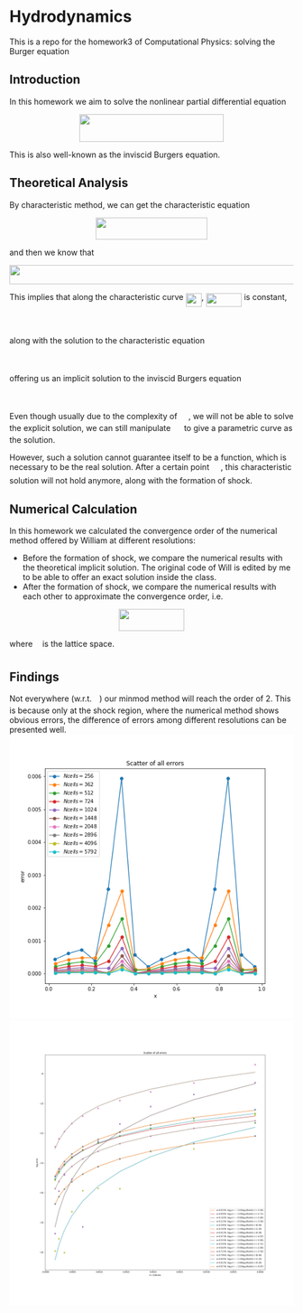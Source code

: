 # Hydrodynamics
This is a repo for the homework3 of Computational Physics: solving the Burger equation

## Introduction
In this homework we aim to solve the nonlinear partial differential equation

<p align="center"><img src="/tex/46bf5813783a9a47d2407d2830c7ea63.svg?invert_in_darkmode&sanitize=true" align=middle width=255.951102pt height=49.315569599999996pt/></p>

This is also well-known as the inviscid Burgers equation. 

## Theoretical Analysis
By characteristic method, we can get the characteristic equation
<p align="center"><img src="/tex/0820f3991312f4b9b65074ac6a532ab4.svg?invert_in_darkmode&sanitize=true" align=middle width=198.5654022pt height=39.452455349999994pt/></p>
and then we know that 
<p align="center"><img src="/tex/b3d14a1cb1a3b018721408a6bc193082.svg?invert_in_darkmode&sanitize=true" align=middle width=581.9330863499999pt height=33.81208709999999pt/></p>

This implies that along the characteristic curve <img src="/tex/f92a2fed82f1dacdec6e4d5a05fbbf97.svg?invert_in_darkmode&sanitize=true" align=middle width=28.11651809999999pt height=24.65753399999998pt/>, <img src="/tex/ea7f6e7c713ea13afc88230bcadc76b9.svg?invert_in_darkmode&sanitize=true" align=middle width=63.554204999999996pt height=24.65753399999998pt/> is constant,
<p align="center"><img src="/tex/5483cc80b3ba126b544ddec48d808783.svg?invert_in_darkmode&sanitize=true" align=middle width=224.58916589999998pt height=16.438356pt/></p>
along with the solution to the characteristic equation
<p align="center"><img src="/tex/069262788f1ca30ac67b23bd89b517f3.svg?invert_in_darkmode&sanitize=true" align=middle width=169.30707915pt height=16.438356pt/></p>
offering us an implicit solution to the inviscid Burgers equation
<p align="center"><img src="/tex/eb178b18aa3683bf75d5f1cd027e0aff.svg?invert_in_darkmode&sanitize=true" align=middle width=151.25197725pt height=16.438356pt/></p>

Even though usually due to the complexity of <img src="/tex/10898c33912164da6714fe6146100886.svg?invert_in_darkmode&sanitize=true" align=middle width=15.96281939999999pt height=14.15524440000002pt/>, we will not be able to solve the explicit solution, we can still manipulate <img src="/tex/e714a3139958da04b41e3e607a544455.svg?invert_in_darkmode&sanitize=true" align=middle width=15.94753544999999pt height=14.15524440000002pt/> to give a parametric curve as the solution.

However, such a solution cannot guarantee itself to be a function, which is necessary to be the real solution.
After a certain point <img src="/tex/f72fc41d42dcd7a00b572b76be6d4d81.svg?invert_in_darkmode&sanitize=true" align=middle width=16.42873814999999pt height=20.221802699999984pt/>, this characteristic solution will not hold anymore, along with the formation of shock.

## Numerical Calculation
In this homework we calculated the convergence order of the numerical method offered by William at different resolutions:
- Before the formation of shock, we compare the numerical results with the theoretical implicit solution. The original code of Will is edited by me to be able to offer an exact solution inside the class.
- After the formation of shock, we compare the numerical results with each other to approximate the convergence order, i.e.
<p align="center"><img src="/tex/cf4ccdf1db76e29d14aeb7bcd42ba4e6.svg?invert_in_darkmode&sanitize=true" align=middle width=115.84265384999999pt height=38.96533905pt/></p>
where <img src="/tex/2ad9d098b937e46f9f58968551adac57.svg?invert_in_darkmode&sanitize=true" align=middle width=9.47111549999999pt height=22.831056599999986pt/> is the lattice space.

## Findings
Not everywhere (w.r.t. <img src="/tex/332cc365a4987aacce0ead01b8bdcc0b.svg?invert_in_darkmode&sanitize=true" align=middle width=9.39498779999999pt height=14.15524440000002pt/>) our minmod method will reach the order of 2.
This is because only at the shock region, where the numerical method shows obvious errors, the difference of errors among different resolutions can be presented well.
![alt text](allerrors.png "Title")
![alt text](pointwise.png "Title")

